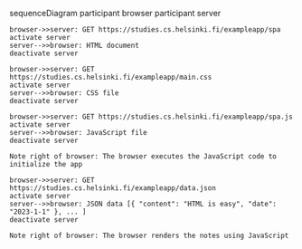 sequenceDiagram
    participant browser
    participant server

    browser->>server: GET https://studies.cs.helsinki.fi/exampleapp/spa
    activate server
    server-->>browser: HTML document
    deactivate server

    browser->>server: GET https://studies.cs.helsinki.fi/exampleapp/main.css
    activate server
    server-->>browser: CSS file
    deactivate server

    browser->>server: GET https://studies.cs.helsinki.fi/exampleapp/spa.js
    activate server
    server-->>browser: JavaScript file
    deactivate server

    Note right of browser: The browser executes the JavaScript code to initialize the app

    browser->>server: GET https://studies.cs.helsinki.fi/exampleapp/data.json
    activate server
    server-->>browser: JSON data [{ "content": "HTML is easy", "date": "2023-1-1" }, ... ]
    deactivate server

    Note right of browser: The browser renders the notes using JavaScript
